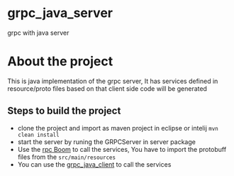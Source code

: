 # grpc_java_server
grpc with java server
# About the project
This is java implementation of the grpc server, It has services defined in resource/proto files based on that client side code will 
be generated

## Steps to build the project 

 - clone the project and import as maven project in eclipse or intelij
 ```mvn clean install```
 - start the server by runing the GRPCServer in server package
 - Use the [rpc Boom](https://github.com/nicolaspearson/grpc.boom) to call the services, You have to import the protobuff files from the 
 ```src/main/resources```
 - You can use the [grpc_java_client](https://github.com/ramveer93/grpc_java_client) to call the services
